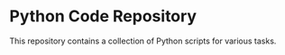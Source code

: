 # Python Code Repository

This repository contains a collection of Python scripts for various tasks.
